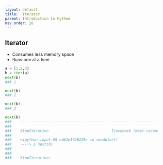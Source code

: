 ```yaml
---
layout: default
title:  Iterator
parent: Introduction to Python
nav_order: 20
---
```


## Iterator
+ Consumes less memory space
+ Runs one at a time



```python
a = [1,2,3]
b = iter(a)
next(b)
### 1

next(b)
### 2

next(b)
### 3

next(b)
###    ---------------------------------------------------------------------------
###
###    StopIteration                             Traceback (most recent call last)
###
###    <ipython-input-65-adb3e17b0219> in <module>()
###    ----> 1 next(b)
###
###
###    StopIteration:
```